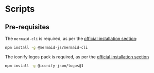 # Scripts

## Pre-requisites

The `mermaid-cli` is required, as per the [official installation section](https://github.com/mermaid-js/mermaid-cli?tab=readme-ov-file#installation):

```sh
npm install -g @mermaid-js/mermaid-cli
```

The iconify logos pack is required, as per the [official installation section](https://mermaid.js.org/config/icons.html)

```sh
npm install -g @iconify-json/logos@1
```
